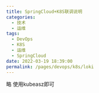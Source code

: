 ```yaml
---
title: SpringCloud+K8S联调说明
categories: 
  - 技术
  - 运维
tags: 
  - DevOps
  - K8S
  - 运维
  - SpringCloud
date: 2022-03-19 18:39:00
permalink: /pages/devops/k8s/loki
---
```

<!-- more -->
略  使用kubeasz即可
